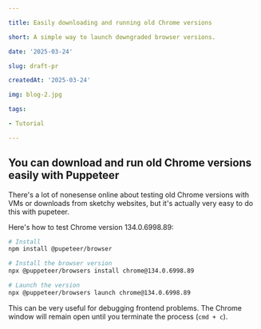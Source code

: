 ```yaml
---

title: Easily downloading and running old Chrome versions

short: A simple way to launch downgraded browser versions. 

date: '2025-03-24'

slug: draft-pr

createdAt: '2025-03-24'

img: blog-2.jpg

tags:

- Tutorial

---
```


## You can download and run old Chrome versions easily with Puppeteer 

There's a lot of nonesense online about testing old Chrome versions with VMs or downloads from sketchy websites, but it's actually very easy to do this with pupeteer. 

Here's how to test Chrome version 134.0.6998.89: 

```bash
# Install 
npm install @pupeteer/browser

# Install the browser version
npx @puppeteer/browsers install chrome@134.0.6998.89

# Launch the version
npx @puppeteer/browsers launch chrome@134.0.6998.89

```

This can be very useful for debugging frontend problems. The Chrome window will remain open until you terminate the process (`cmd + c`). 
